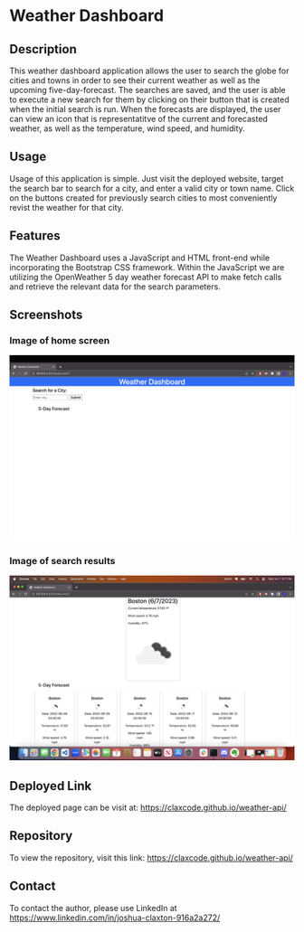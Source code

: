 # Weather Dashboard

## Description

This weather dashboard application allows the user to search the globe for cities and towns in order to see their current weather as well as the upcoming five-day-forecast. The searches are saved, and the user is able to execute a new search for them by clicking on their button that is created when the initial search is run. When the forecasts are displayed, the user can view an icon that is representatitve of the current and forecasted weather, as well as the temperature, wind speed, and humidity.

## Usage

Usage of this application is simple. Just visit the deployed website, target the search bar to search for a city, and enter a valid city or town name. Click on the buttons created for previously search cities to most conveniently revist the weather for that city.

## Features

The Weather Dashboard uses a JavaScript and HTML front-end while incorporating the Bootstrap CSS framework. Within the JavaScript we are utilizing the OpenWeather 5 day weather forecast API to make fetch calls and retrieve the relevant data for the search parameters.

## Screenshots

### Image of home screen

![Image of home screen](./assets/Screenshot%202023-06-07%20at%209.16.41%20PM.png)



### Image of search results

![Image of search results](./assets/Screenshot%202023-06-07%20at%209.17.59%20PM.png)

## Deployed Link

The deployed page can be visit at: https://claxcode.github.io/weather-api/


## Repository

To view the repository, visit this link: https://claxcode.github.io/weather-api/


## Contact

To contact the author, please use LinkedIn at https://www.linkedin.com/in/joshua-claxton-916a2a272/